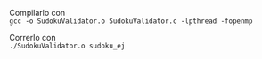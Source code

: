 Compilarlo con <br>
`gcc -o SudokuValidator.o SudokuValidator.c -lpthread -fopenmp`

Correrlo con <br>
`./SudokuValidator.o sudoku_ej`
